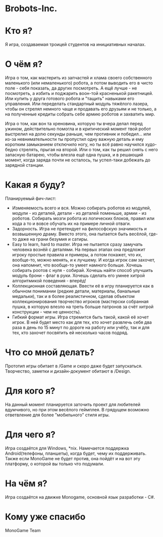 Brobots-Inc.
============
Кто я?
======
Я игра, создаваемая троицей студентов на инициативных началах.

О чём я?
======
Игра о том, как мастерить из запчастей и хлама своего собственного маленького (или немаленького) робота, а потом выводить его в чисто поле - себя показать, да других посмотреть. А ещё лучше - не посмотреть, а избить и поджарить воон-той красненькой ракетницей. Или купить у друга готового робота и "тащить" навыками его управления. Или переделать стандартный модуль тяжёлого лазера, чтобы он стрелял немного чаще и продавать его друзьям и не только, а на полученные кредиты собрать себе армию роботов и захватить мир.

Игра о том, как вон та хреновина, которую ты вчера делал перед ужином, действительно помогла и в критический момент твой робот выстрелил на долю секунды раньше, чем противник и победил... или из-за невнимательности ты пропустил одну важную деталь и ему коротким замыканием отключило ногу, но ты всё равно научился худо-бедно стрелять, прыгая на второй. Или о том, как ты решил снять с него запасную батарею, чтобы влезла ещё одна пушка, и в решающий момент, когда заряда почти не осталось, ты успел-таки добежать до зарядной станции.

Какая я буду?
=====
Планируемый фич-лист:
* Изменяемость всего и вся. Можно собирать роботов из модулей, модули - из деталей, детали - из деталей поменьше, армии - из роботов. Собирать мозги робота из логических блоков, правил или кода а то и вовсе обучать их на примере личной отваги.
* Задорность. Игра не претендует на философскую значимость и возвышенную драму. Вместо этого, она пытается быть весёлой, где-то даже на грани безумия и сатиры.
* Easy to learn, hard to master. Игра не пытается сразу замучать человека вознёй с деталями. На первых этапах она предложит игроку простые правила и примеры, а потом покажет, что их, вообще-то, можно менять, и к лучшему. И когда игрок сам захочет, она напомнит, что вообще-то умеет намного больше. Хочешь собирать роотов с нуля - собирай. Хочешь найти способ улучшить модуль брони - флаг в руки. Хочешь сделать его умнее хитрой алгоритмикой поведения - вперёд!
* Коллекционная составляющая. Ввести её в игру планируется как в обычном понимании (редкие детали, материалы, банальные медальки), так и в более реалистичном, сделав объектом коллекционирования творчество игроков (мастерски собранная пушка, в которую влезло на треть больше патронов за счёт хитрой конструкции - чем не ценность).
* Гибкий формат игры. Игра стремится быть такой, какой её хочет игрок. В ней будет место как для тех, кто хочет развлечь себя два раза в день по 15 минут по дороге на работу или учёбу, так и для тех, кто захочет посвятить ей несколько часов подряд.

Что со мной делать?
======
Прототип игры обитает в /Game и скоро даже будет запускаться. Творчество, заметки и дизайн-документ обитают в /Design.

Для кого я?
======
На данный момент планируется заточить проект для любителей вдумчивого, но при этом весёлого геймплея. В грядущем возможно ответвление для более "мобильного" стиля игры.

Для чего я?
======
Игра создаётся для Windows, *nix. Намечается поддержка Android(телефоны, планшеты), когда будет, чему их поддерживать. Также если MonoGame не будет против, она пойдёт и на вот эту платформу, о которой вы только что подумали.

На чём я?
======
Игра создаётся на движке Monogame, основной язык разработки - C#.

Кому уже спасибо
======
MonoGame Team
